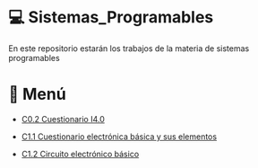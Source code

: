 # :computer: Sistemas_Programables

En este repositorio estarán los trabajos de la materia de sistemas programables

# :pushpin: Menú #

* [C0.2 Cuestionario I4.0](blog/C0.2VanessaMarlenneRodriguezBaez_Zerox.md)

* [C1.1 Cuestionario electrónica básica y sus elementos](https://github.com/vanessamRodriguez/Sistemas_Programables/blob/master/blog/C1.1%20VanessaMarlenneRodriguezBaez_Zerox.md)

* [C1.2 Circuito electrónico básico](https://github.com/vanessamRodriguez/Sistemas_Programables/blob/master/blog/C1.2VanessaMarlenneRodriguezBaez_Zerox.md)